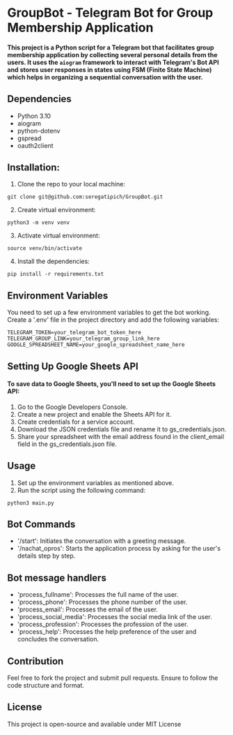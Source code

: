 # GroupBot - Telegram Bot for Group Membership Application

#### This project is a Python script for a Telegram bot that facilitates group membership application by collecting several personal details from the users. It uses the `aiogram` framework to interact with Telegram's Bot API and stores user responses in states using FSM (Finite State Machine) which helps in organizing a sequential conversation with the user.

## Dependencies

- Python 3.10
- aiogram
- python-dotenv
- gspread
- oauth2client

## Installation:

1. Clone the repo to your local machine:
```
git clone git@github.com:seregatipich/GroupBot.git
```
2. Create virtual environment:
```
python3 -m venv venv
```
3. Activate virtual environment:
```
source venv/bin/activate
```
4. Install the dependencies:
```
pip install -r requirements.txt
```

## Environment Variables
You need to set up a few environment variables to get the bot working. Create a '.env' file in the project directory and add the following variables:

```
TELEGRAM_TOKEN=your_telegram_bot_token_here
TELEGRAM_GROUP_LINK=your_telegram_group_link_here
GOOGLE_SPREADSHEET_NAME=your_google_spreadsheet_name_here
```

## Setting Up Google Sheets API
#### To save data to Google Sheets, you'll need to set up the Google Sheets API:
1. Go to the Google Developers Console.
2. Create a new project and enable the Sheets API for it.
3. Create credentials for a service account.
4. Download the JSON credentials file and rename it to gs_credentials.json.
5. Share your spreadsheet with the email address found in the client_email field in the gs_credentials.json file.

## Usage
1. Set up the environment variables as mentioned above.
2. Run the script using the following command:
```
python3 main.py
```

## Bot Commands
- '/start': Initiates the conversation with a greeting message.
- '/nachat_opros': Starts the application process by asking for the user's details step by step.

## Bot message handlers

- 'process_fullname': Processes the full name of the user.
- 'process_phone': Processes the phone number of the user.
- 'process_email': Processes the email of the user.
- 'process_social_media': Processes the social media link of the user.
- 'process_profession': Processes the profession of the user.
- 'process_help': Processes the help preference of the user and concludes the conversation.

## Contribution
Feel free to fork the project and submit pull requests. Ensure to follow the code structure and format.

## License
This project is open-source and available under MIT License 